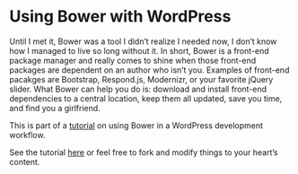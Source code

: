 # Using Bower with WordPress

Until I met it, Bower was a tool I didn’t realize I needed now, I don’t know how I managed to live so long without it. In short, Bower is a front-end package manager and really comes to shine when those front-end packages are dependent on an author who isn’t you. Examples of front-end pacakges are Bootstrap, Respond.js, Modernizr, or your favorite jQuery slider. What Bower can help you do is: download and install front-end dependencies to a central location, keep them all updated, save you time, and find you a girlfriend.

This is part of a [tutorial](http://justinchick.com/using-bower-wordpress/) on using Bower in a WordPress development workflow.

See the tutorial [here](http://justinchick.com/using-bower-wordpress/) or feel free to fork and modify things to your heart’s content.